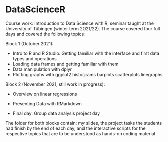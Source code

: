 # DataScienceR
 Course work: Introduction to Data Science with R, seminar taught at the  University of Tübingen (winter term 2021/22). The course covered four full days and covered the following topics:

Block 1 (October 2021):
- Intro to R and R Studio: Getting familiar with the interface and first data types and operations
- Loading data frames and getting familiar with them
- Data manipulation with dplyr
- Plotting graphs with ggplot2
  histograms
  barplots
  scatterplots
  linegraphs

Block 2 (November 2021, still work in progress):
- Overview on linear regressions
- Presenting Data with RMarkdown

- Final day: Group data analysis project day

The folder for both blocks contain: my slides, the project tasks the students had finish by the end of each day, and the interactive scripts for the respective
topics that are to be understood as hands-on coding material

